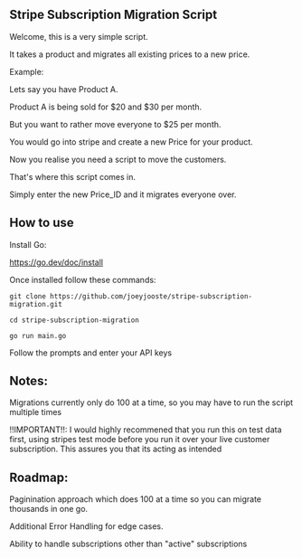 ## Stripe Subscription Migration Script

Welcome, this is a very simple script.

It takes a product and migrates all existing prices to a new price.

Example:

Lets say you have Product A.

Product A is being sold for $20 and $30 per month.

But you want to rather move everyone to $25 per month.

You would go into stripe and create a new Price for your product.

Now you realise you need a script to move the customers.

That's where this script comes in.

Simply enter the new Price_ID and it migrates everyone over.

## How to use

Install Go:

https://go.dev/doc/install

Once installed follow these commands:

```
git clone https://github.com/joeyjooste/stripe-subscription-migration.git
```

```
cd stripe-subscription-migration
```

```
go run main.go
```

Follow the prompts and enter your API keys


## Notes:

Migrations currently only do 100 at a time, so you may have to run the script multiple times

!!IMPORTANT!!: I would highly recommened that you run this on test data first, using stripes test mode before you run it over your live customer subscription. This assures you that its acting as intended

## Roadmap:

Paginination approach which does 100 at a time so you can migrate thousands in one go.

Additional Error Handling for edge cases.

Ability to handle subscriptions other than "active" subscriptions 

